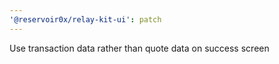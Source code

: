```yaml
---
'@reservoir0x/relay-kit-ui': patch
---
```


Use transaction data rather than quote data on success screen
